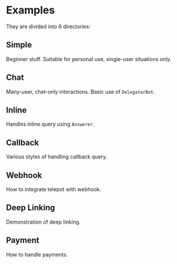 # Examples

They are divided into 6 directories:

## Simple

Beginner stuff. Suitable for personal use, single-user situations only.

## Chat

Many-user, chat-only interactions. Basic use of `DelegatorBot`.

## Inline

Handles inline query using `Answerer`.

## Callback

Various styles of handling callback query.

## Webhook

How to integrate telepot with webhook.

## Deep Linking

Demonstration of deep linking.

## Payment

How to handle payments.
